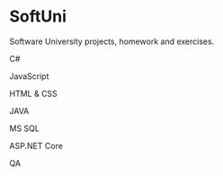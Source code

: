 # SoftUni
Software University projects, homework and exercises.

C#

JavaScript

HTML & CSS

JAVA

MS SQL

ASP.NET Core

QA
